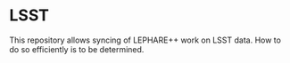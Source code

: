 # LSST
This repository allows syncing of LEPHARE++ work on LSST data. How to do so efficiently is to be determined.
